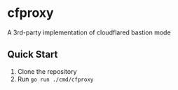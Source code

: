 # cfproxy

A 3rd-party implementation of cloudflared bastion mode

## Quick Start

1. Clone the repository
2. Run `go run ./cmd/cfproxy`
